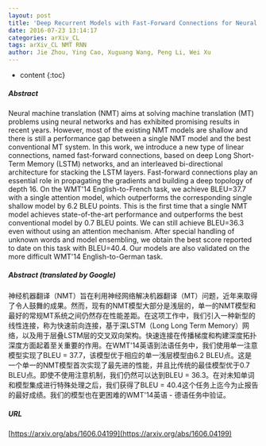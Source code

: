 ```yaml
---
layout: post
title: 'Deep Recurrent Models with Fast-Forward Connections for Neural Machine Translation'
date: 2016-07-23 13:14:17
categories: arXiv_CL
tags: arXiv_CL NMT RNN
author: Jie Zhou, Ying Cao, Xuguang Wang, Peng Li, Wei Xu
---
```


* content
{:toc}

##### Abstract
Neural machine translation (NMT) aims at solving machine translation (MT) problems using neural networks and has exhibited promising results in recent years. However, most of the existing NMT models are shallow and there is still a performance gap between a single NMT model and the best conventional MT system. In this work, we introduce a new type of linear connections, named fast-forward connections, based on deep Long Short-Term Memory (LSTM) networks, and an interleaved bi-directional architecture for stacking the LSTM layers. Fast-forward connections play an essential role in propagating the gradients and building a deep topology of depth 16. On the WMT'14 English-to-French task, we achieve BLEU=37.7 with a single attention model, which outperforms the corresponding single shallow model by 6.2 BLEU points. This is the first time that a single NMT model achieves state-of-the-art performance and outperforms the best conventional model by 0.7 BLEU points. We can still achieve BLEU=36.3 even without using an attention mechanism. After special handling of unknown words and model ensembling, we obtain the best score reported to date on this task with BLEU=40.4. Our models are also validated on the more difficult WMT'14 English-to-German task.

##### Abstract (translated by Google)
神经机器翻译（NMT）旨在利用神经网络解决机器翻译（MT）问题，近年来取得了令人鼓舞的成果。然而，现有的NMT模型大部分是浅层的，单一的NMT模型和最好的常规MT系统之间仍然存在性能差距。在这项工作中，我们引入一种新型的线性连接，称为快速前向连接，基于深LSTM（Long Long Term Memory）网络，以及用于层叠LSTM层的交叉双向架构。快速连接在传播梯度和构建深度拓扑深度方面起着至关重要的作用。在WMT'14英语到法语任务中，我们使用单一注意模型实现了BLEU = 37.7，该模型优于相应的单一浅层模型由6.2 BLEU点。这是一个单一的NMT模型首次实现了最先进的性能，并且比传统的最佳模型优于0.7 BLEU点。即使不使用注意机制，我们仍然可以达到BLEU = 36.3。在对未知单词和模型集成进行特殊处理之后，我们获得了BLEU = 40.4这个任务上迄今为止报告的最好成绩。我们的模型也在更困难的WMT'14英语 - 德语任务中验证。

##### URL
[https://arxiv.org/abs/1606.04199](https://arxiv.org/abs/1606.04199)

